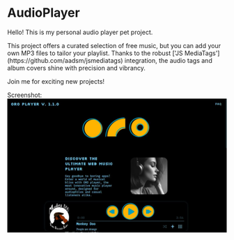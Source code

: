 # AudioPlayer


<p>Hello!  
This is my personal audio player pet project.</p>

<p>This project offers a curated selection of free music, but you can add your own MP3 files to tailor your playlist.
Thanks to the robust ['JS MediaTags'](https://github.com/aadsm/jsmediatags) integration, the audio tags and album covers shine with precision and vibrancy.</p>

Join me for exciting new projects!

Screenshot:  
![screenshot](https://raw.githubusercontent.com/zelenolis/AudioPlayer/main/assets/screenshot.JPG "screenshot")
